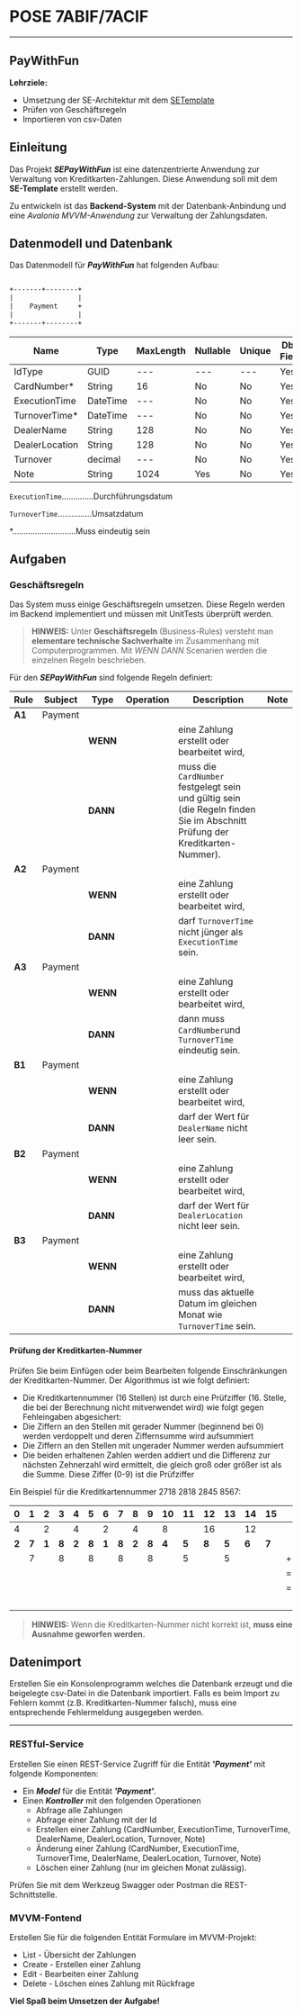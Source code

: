 ﻿# POSE 7ABIF/7ACIF

---

## PayWithFun

**Lehrziele:**  

- Umsetzung der SE-Architektur mit dem [SETemplate](https://github.com/leoggehrer/SETemplate)
- Prüfen von Geschäftsregeln
- Importieren von csv-Daten

## Einleitung

Das Projekt ***SEPayWithFun*** ist eine datenzentrierte Anwendung zur Verwaltung von Kreditkarten-Zahlungen. Diese Anwendung soll mit dem **SE-Template** erstellt werden.

Zu entwickeln ist das **Backend-System** mit der Datenbank-Anbindung und eine *Avalonia MVVM-Anwendung* zur Verwaltung der Zahlungsdaten.

## Datenmodell und Datenbank  

Das Datenmodell für ***PayWithFun*** hat folgenden Aufbau:

```txt

+-------+--------+ 
|                | 
|    Payment     + 
|                | 
+-------+--------+ 

```

| Name           | Type     | MaxLength | Nullable | Unique | Db-Field | Access |  
|----------------|----------|-----------|----------|--------|----------|--------|  
| IdType         | GUID     | ---       | ---      | ---    | Yes      | R      |  
| CardNumber*    | String   | 16        | No       | No     | Yes      | RW     |  
| ExecutionTime  | DateTime | ---       | No       | No     | Yes      | RW     |  
| TurnoverTime*  | DateTime | ---       | No       | No     | Yes      | RW     |  
| DealerName     | String   | 128       | No       | No     | Yes      | RW     |  
| DealerLocation | String   | 128       | No       | No     | Yes      | RW     |  
| Turnover       | decimal  | ---       | No       | No     | Yes      | RW     |  
| Note           | String   | 1024      | Yes      | No     | Yes      | RW     |  

`ExecutionTime`..............Durchführungsdatum

`TurnoverTime`...............Umsatzdatum

*............................Muss eindeutig sein

## Aufgaben  

### Geschäftsregeln

Das System muss einige Geschäftsregeln umsetzen. Diese Regeln werden im Backend implementiert und müssen mit UnitTests überprüft werden.

> **HINWEIS:** Unter **Geschäftsregeln** (Business-Rules) versteht man **elementare technische Sachverhalte** im Zusammenhang mit Computerprogrammen. Mit *WENN* *DANN* Scenarien werden die einzelnen Regeln beschrieben.  

Für den ***SEPayWithFun*** sind folgende Regeln definiert:

| Rule | Subject | Type   | Operation | Description | Note |
|------|---------|--------|-----------|-------------|------|
|**A1**| Payment |        |           |             |      |
|      |         |**WENN**|           | eine Zahlung erstellt oder bearbeitet wird, | |
|      |         |**DANN**|           | muss die `CardNumber` festgelegt sein und gültig sein (die Regeln finden Sie im Abschnitt Prüfung der Kreditkarten-Nummer). | |
|**A2**| Payment |        |           |             |      |
|      |         |**WENN**|           | eine Zahlung erstellt oder bearbeitet wird, | |
|      |         |**DANN**|           | darf `TurnoverTime` nicht jünger als `ExecutionTime` sein. | |
|**A3**| Payment |        |           | | |
|      |         |**WENN**|           | eine Zahlung erstellt oder bearbeitet wird, |  |
|      |         |**DANN**|           | dann muss `CardNumber`und `TurnoverTime` eindeutig sein. | |
|**B1**| Payment |        |           | | |
|      |         |**WENN**|           | eine Zahlung erstellt oder bearbeitet wird, |  |
|      |         |**DANN**|           | darf der Wert für `DealerName` nicht leer sein. | |
|**B2**| Payment |        |           | | |
|      |         |**WENN**|           | eine Zahlung erstellt oder bearbeitet wird, |  |
|      |         |**DANN**|           | darf der Wert für `DealerLocation` nicht leer sein. | |
|**B3**| Payment |        |           | | |
|      |         |**WENN**|           | eine Zahlung erstellt oder bearbeitet wird, |  |
|      |         |**DANN**|           | muss das aktuelle Datum im gleichen Monat wie `TurnoverTime` sein. | |

#### Prüfung der Kreditkarten-Nummer

Prüfen Sie beim Einfügen oder beim Bearbeiten folgende Einschränkungen der Kreditkarten-Nummer. Der Algorithmus ist wie folgt definiert:

- Die Kreditkartennummer (16 Stellen) ist durch eine Prüfziffer (16. Stelle, die bei der Berechnung nicht mitverwendet wird) wie folgt gegen Fehleingaben abgesichert:  
- Die Ziffern an den Stellen mit gerader Nummer (beginnend bei 0) werden verdoppelt und deren Ziffernsumme wird aufsummiert  
- Die Ziffern an den Stellen mit ungerader Nummer werden aufsummiert  
- Die beiden erhaltenen Zahlen werden addiert und die Differenz zur nächsten Zehnerzahl wird ermittelt, die gleich groß oder größer ist als die Summe. Diese Ziffer (0-9) ist die Prüfziffer  

Ein Beispiel für die Kreditkartennummer 2718 2818 2845 8567:

| 0   | 1   | 2   | 3   | 4   | 5   | 6   | 7   | 8   | 9   | 10  | 11  | 12  | 13  | 14  | 15  |    | :Index |
|-----|-----|-----|-----|-----|-----|-----|-----|-----|-----|-----|-----|-----|-----|-----|-----|----|----|
| 4   |     | 2   |     | 4   |     | 2   |     | 4   |     | 8   |     | 16  |     | 12  |     |    | 34 |
|**2**|**7**|**1**|**8**|**2**|**8**|**1**|**8**|**2**|**8**|**4**|**5**|**8**|**5**|**6**|**7**|    |    |
|     | 7   |     | 8   |     | 8   |     |  8  |     |  8  |     | 5   |     | 5   |     |     | +  | 49 |
|     |     |     |     |     |     |     |     |     |     |     |     |     |     |     |     | =  | 83 |
|     |     |     |     |     |     |     |     |     |     |     |     |     |     |     |     |====|====|
|     |     |     |     |     |     |     |     |     |     |     |     |     |     |     |     |    | 7  |

> **HINWEIS:** Wenn die Kreditkarten-Nummer nicht korrekt ist, **muss eine Ausnahme geworfen werden.**

## Datenimport

Erstellen Sie ein Konsolenprogramm welches die Datenbank erzeugt und die beigelegte csv-Datei in die Datenbank importiert. Falls es beim Import zu Fehlern kommt (z.B. Kreditkarten-Nummer falsch), muss eine entsprechende Fehlermeldung ausgegeben werden.

---

### RESTful-Service  

Erstellen Sie einen REST-Service Zugriff für die Entität ***'Payment'*** mit folgende Komponenten:

- Ein ***Model*** für die Entität ***'Payment'***.
- Einen ***Kontroller*** mit den folgenden Operationen
  - Abfrage alle Zahlungen
  - Abfrage einer Zahlung mit der Id
  - Erstellen einer Zahlung (CardNumber, ExecutionTime, TurnoverTime, DealerName, DealerLocation, Turnover, Note)
  - Änderung einer Zahlung (CardNumber, ExecutionTime, TurnoverTime, DealerName, DealerLocation, Turnover, Note)
  - Löschen einer Zahlung (nur im gleichen Monat zulässig).

Prüfen Sie mit dem Werkzeug Swagger oder Postman die REST-Schnittstelle.

### MVVM-Fontend  
  
Erstellen Sie für die folgenden Entität Formulare im MVVM-Projekt:  
  
- List   - Übersicht der Zahlungen  
- Create - Erstellen einer Zahlung  
- Edit   - Bearbeiten einer Zahlung  
- Delete - Löschen eines Zahlung mit Rückfrage  

**Viel Spaß beim Umsetzen der Aufgabe!**
